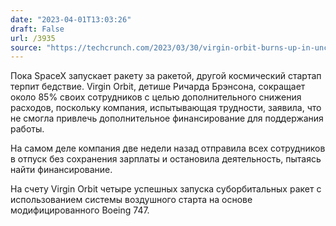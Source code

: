 ```yaml
---
date: "2023-04-01T13:03:26"
draft: False
url: /3935
source: "https://techcrunch.com/2023/03/30/virgin-orbit-burns-up-in-uncontrolled-descent/"
---
```


Пока SpaceX запускает ракету за ракетой, другой космический стартап терпит бедствие. Virgin Orbit, детише Ричарда Брэнсона, сокращает около 85% своих сотрудников с целью дополнительного снижения расходов, поскольку компания, испытывающая трудности, заявила, что не смогла привлечь дополнительное финансирование для поддержания работы. 

На самом деле компания две недели назад отправила всех сотрудников в отпуск без сохранения зарплаты и остановила деятельность, пытаясь найти финансирование. 

На счету Virgin Orbit четыре успешных запуска суборбитальных ракет с использованием системы воздушного старта на основе модифицированного Boeing 747.
